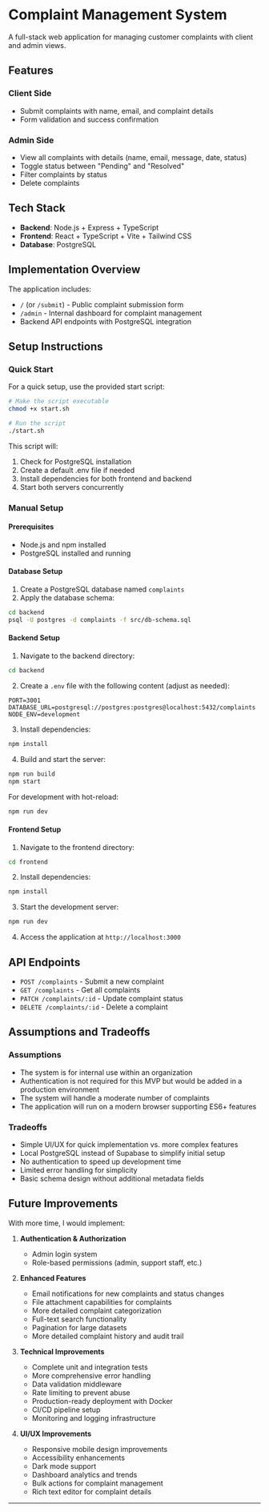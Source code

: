# Complaint Management System

A full-stack web application for managing customer complaints with client and admin views.

## Features

### Client Side
- Submit complaints with name, email, and complaint details
- Form validation and success confirmation

### Admin Side
- View all complaints with details (name, email, message, date, status)
- Toggle status between "Pending" and "Resolved"
- Filter complaints by status
- Delete complaints

## Tech Stack

- **Backend**: Node.js + Express + TypeScript
- **Frontend**: React + TypeScript + Vite + Tailwind CSS
- **Database**: PostgreSQL

## Implementation Overview

The application includes:
- `/` (or `/submit`) - Public complaint submission form
- `/admin` - Internal dashboard for complaint management
- Backend API endpoints with PostgreSQL integration

## Setup Instructions

### Quick Start

For a quick setup, use the provided start script:

```bash
# Make the script executable
chmod +x start.sh

# Run the script
./start.sh
```

This script will:
1. Check for PostgreSQL installation
2. Create a default .env file if needed
3. Install dependencies for both frontend and backend
4. Start both servers concurrently

### Manual Setup

#### Prerequisites
- Node.js and npm installed
- PostgreSQL installed and running

#### Database Setup

1. Create a PostgreSQL database named `complaints`
2. Apply the database schema:

```bash
cd backend
psql -U postgres -d complaints -f src/db-schema.sql
```

#### Backend Setup

1. Navigate to the backend directory:
```bash
cd backend
```

2. Create a `.env` file with the following content (adjust as needed):
```
PORT=3001
DATABASE_URL=postgresql://postgres:postgres@localhost:5432/complaints
NODE_ENV=development
```

3. Install dependencies:
```bash
npm install
```

4. Build and start the server:
```bash
npm run build
npm start
```

For development with hot-reload:
```bash
npm run dev
```

#### Frontend Setup

1. Navigate to the frontend directory:
```bash
cd frontend
```

2. Install dependencies:
```bash
npm install
```

3. Start the development server:
```bash
npm run dev
```

4. Access the application at `http://localhost:3000`

## API Endpoints

- `POST /complaints` - Submit a new complaint
- `GET /complaints` - Get all complaints
- `PATCH /complaints/:id` - Update complaint status
- `DELETE /complaints/:id` - Delete a complaint

## Assumptions and Tradeoffs

### Assumptions
- The system is for internal use within an organization
- Authentication is not required for this MVP but would be added in a production environment
- The system will handle a moderate number of complaints
- The application will run on a modern browser supporting ES6+ features

### Tradeoffs
- Simple UI/UX for quick implementation vs. more complex features
- Local PostgreSQL instead of Supabase to simplify initial setup
- No authentication to speed up development time
- Limited error handling for simplicity
- Basic schema design without additional metadata fields

## Future Improvements

With more time, I would implement:

1. **Authentication & Authorization**
   - Admin login system
   - Role-based permissions (admin, support staff, etc.)

2. **Enhanced Features**
   - Email notifications for new complaints and status changes
   - File attachment capabilities for complaints
   - More detailed complaint categorization
   - Full-text search functionality
   - Pagination for large datasets
   - More detailed complaint history and audit trail

3. **Technical Improvements**
   - Complete unit and integration tests
   - More comprehensive error handling
   - Data validation middleware
   - Rate limiting to prevent abuse
   - Production-ready deployment with Docker
   - CI/CD pipeline setup
   - Monitoring and logging infrastructure

4. **UI/UX Improvements**
   - Responsive mobile design improvements
   - Accessibility enhancements
   - Dark mode support
   - Dashboard analytics and trends
   - Bulk actions for complaint management
   - Rich text editor for complaint details

---


